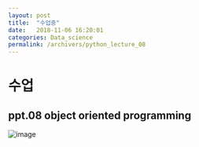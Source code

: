 ```yaml
---
layout: post
title:  "수업중"
date:   2018-11-06 16:20:01
categories: Data_science
permalink: /archivers/python_lecture_08
---
```


# 수업

## ppt.08  object oriented programming

![image](https://blogfiles.pstatic.net/MjAxODExMTNfMjc5/MDAxNTQyMDkxODIzMzY3.6QjNinqIyIrrO8PmZ0ryx0fsDC_iks7LJmrR6_M8Aaog.oN1qRHXHeQHh0Bds8bXTQx-80l9A4okeO11KXeVqPf4g.JPEG.jnh04188/%EB%8B%A4%EC%9A%B4%EB%A1%9C%EB%93%9C.jpg)

